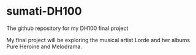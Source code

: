 # sumati-DH100
The github repository for my DH100 final project

My final project will be exploring the musical artist Lorde and her albums Pure Heroine and Melodrama. 
